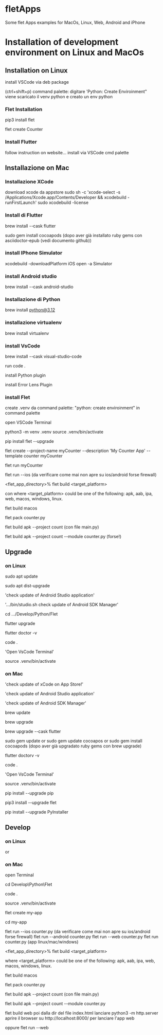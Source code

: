 # fletApps
Some flet Apps examples for MacOs, Linux, Web, Android and iPhone

# Installation of development environment on Linux and MacOs

## Installation on Linux
install VSCode via deb package

(ctrl+shift+p) command palette: digitare 'Python: Create Enviroinment"
viene scaricato il venv python e creato un env python

### Flet Installation 
pip3 install flet

flet create Counter

### Install Flutter
follow instruction on website...
install via VSCode cmd palette

## Installazione on Mac

### Installazione XCode
download xcode da appstore
sudo sh -c 'xcode-select -s /Applications/Xcode.app/Contents/Developer && xcodebuild -runFirstLaunch'
sudo xcodebuild -license

### Install di Flutter
brew install --cask flutter

sudo gem install cocoapods (dopo aver già installato ruby gems con asciidoctor-epub (vedi documento github))

### install IPhone Simulator
xcodebuild -downloadPlatform iOS
open -a Simulator

### install Android studio
brew install --cask android-studio

### Installazione di Python
brew install python@3.12

### installazione virtualenv
brew install virtualenv

### install VsCode
brew install --cask visual-studio-code

run code .

install Python plugin

install Error Lens Plugin

### install Flet

create .venv da command palette: "python: create enviroinment" in command palette

open VSCode Terminal

python3 -m venv .venv
source .venv/bin/activate

pip install flet --upgrade

flet create --project-name myCounter --description 'My Counter App' --template counter myCounter

flet run myCounter

flet run --ios (da verificare come mai non apre su ios/android forse firewall)

<flet_app_directory>% flet build <target_platform>

con where <target_platform> could be one of the following: apk, aab, ipa, web, macos, windows, linux.

flet build macos

flet pack counter.py

flet build apk --project count  (con file main.py)

flet build apk --project count  --module counter.py (forse!)

## Upgrade

### on Linux

sudo apt update

sudo apt dist-upgrade

'check update of Android Studio application'

'.../bin/studio.sh  check update of Android SDK Manager'

cd .../Develop/Python/Flet

flutter upgrade

flutter doctor -v

code .

'Open VsCode Terminal'

source .venv/bin/activate

### on Mac

'check update of xCode on App Store!'

'check update of Android Studio application'

'check update of Android SDK Manager'

brew update

brew upgrade

brew upgrade --cask flutter

sudo gem update
or
sudo gem update cocoapos
or
sudo gem install cocoapods (dopo aver già upgradato ruby gems con brew upgrade)

flutter doctorv -v

code .

'Open VsCode Terminal'

source .venv/bin/activate

pip install --upgrade pip

pip3 install --upgrade flet

pip install --upgrade PyInstaller

## Develop

### on Linux
or
### on Mac

open Terminal

cd Develop\Python\Flet

code .

source .venv/bin/activate

flet create my-app

cd my-app

flet run --ios counter.py (da verificare come mai non apre su ios/android forse firewall)
flet run --android counter.py
flet run --web counter.py
flet run counter.py (app linux/mac/windows)

<flet_app_directory>% flet build <target_platform>

where <target_platform> could be one of the following: apk, aab, ipa, web, macos, windows, linux.

flet build macos

flet pack counter.py

flet build apk --project count  (con file main.py)

flet build apk --project count  --module counter.py 

flet build web
poi dalla dir del file index.html lanciare
python3 -m http.server
aprire il browser su http://localhost:8000/ per lanciare l'app web

oppure flet run --web
